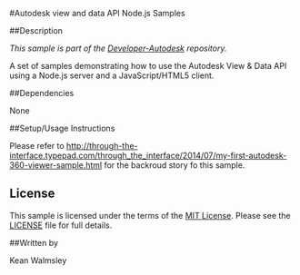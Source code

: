 #Autodesk view and data API Node.js Samples


##Description

*This sample is part of the [Developer-Autodesk](https://github.com/Developer-Autodesk) repository.*

A set of samples demonstrating how to use the Autodesk View & Data API using a Node.js server and a JavaScript/HTML5 client.

##Dependencies

None

##Setup/Usage Instructions

Please refer to http://through-the-interface.typepad.com/through_the_interface/2014/07/my-first-autodesk-360-viewer-sample.html for the backroud story fo this sample.

## License

This sample is licensed under the terms of the [MIT License](http://opensource.org/licenses/MIT). Please see the [LICENSE](LICENSE) file for full details.

##Written by 

Kean Walmsley

